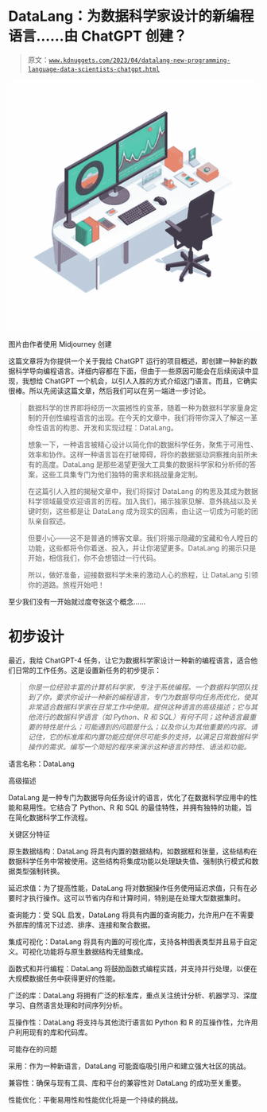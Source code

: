 # DataLang：为数据科学家设计的新编程语言……由 ChatGPT 创建？

> 原文：[`www.kdnuggets.com/2023/04/datalang-new-programming-language-data-scientists-chatgpt.html`](https://www.kdnuggets.com/2023/04/datalang-new-programming-language-data-scientists-chatgpt.html)

![DataLang：为数据科学家设计的新编程语言……由 ChatGPT 创建？](img/56970ff2691729369b6c2c2db7a78d65.png)

图片由作者使用 Midjourney 创建

这篇文章将为你提供一个关于我给 ChatGPT 运行的项目概述，即创建一种新的数据科学导向编程语言。详细内容都在下面，但由于一些原因可能会在后续阅读中显现，我想给 ChatGPT 一个机会，以引人入胜的方式介绍这门语言。而且，它确实很棒。所以先阅读这篇文章，然后我们可以在另一端进一步讨论。

> 数据科学的世界即将经历一次震撼性的变革，随着一种为数据科学家量身定制的开创性编程语言的出现。在今天的文章中，我们将带你深入了解这一革命性语言的构思、开发和实现过程：DataLang。
> 
> 想象一下，一种语言被精心设计以简化你的数据科学任务，聚焦于可用性、效率和协作。这样一种语言旨在打破障碍，将你的数据驱动洞察推向前所未有的高度。DataLang 是那些渴望更强大工具集的数据科学家和分析师的答案，这些工具集专门为他们独特的需求和挑战量身定制。
> 
> 在这篇引人入胜的揭秘文章中，我们将探讨 DataLang 的构思及其成为数据科学领域最受欢迎语言的历程。加入我们，揭示独家见解、意外挑战以及关键时刻，这些都是让 DataLang 成为现实的因素，由让这一切成为可能的团队亲自叙述。
> 
> 但要小心——这不是普通的博客文章。我们将揭示隐藏的宝藏和令人瞠目的功能，这些都将令你着迷、投入，并让你渴望更多。DataLang 的揭示只是开始，相信我们，你不会想错过一行代码。
> 
> 所以，做好准备，迎接数据科学未来的激动人心的旅程，让 DataLang 引领你的道路。旅程开始吧！

至少我们没有一开始就过度夸张这个概念……

# 初步设计

最近，我给 ChatGPT-4 任务，让它为数据科学家设计一种新的编程语言，适合他们日常的工作任务。这是设置新任务的初步提示：

> *你是一位经验丰富的计算机科学家，专注于系统编程。一个数据科学团队找到了你，要求你设计一种新的编程语言，专门为数据导向任务而优化，使其非常适合数据科学家在日常工作中使用。提供这种语言的高级描述；它与其他流行的数据科学语言（如 Python、R 和 SQL）有何不同；这种语言最重要的特性是什么；可能遇到的问题是什么；以及你认为其他重要的内容。请记住，它的标准库和内置功能应提供尽可能多的支持，以满足日常数据科学操作的需求。编写一个简短的程序来演示这种语言的特性、语法和功能。*

语言名称：DataLang

高级描述

DataLang 是一种专门为数据导向任务设计的语言，优化了在数据科学应用中的性能和易用性。它结合了 Python、R 和 SQL 的最佳特性，并拥有独特的功能，旨在简化数据科学工作流程。

关键区分特征

原生数据结构：DataLang 将具有内置的数据结构，如数据框和张量，这些结构在数据科学任务中常被使用。这些结构将集成功能以处理缺失值、强制执行模式和数据类型强制转换。

延迟求值：为了提高性能，DataLang 将对数据操作任务使用延迟求值，只有在必要时才执行操作。这可以节省内存和计算时间，特别是在处理大型数据集时。

查询能力：受 SQL 启发，DataLang 将具有内置的查询能力，允许用户在不需要外部库的情况下过滤、排序、连接和聚合数据。

集成可视化：DataLang 将具有内置的可视化库，支持各种图表类型并且易于自定义。可视化功能将与原生数据结构无缝集成。

函数式和并行编程：DataLang 将鼓励函数式编程实践，并支持并行处理，以便在大规模数据任务中获得更好的性能。

广泛的库：DataLang 将拥有广泛的标准库，重点关注统计分析、机器学习、深度学习、自然语言处理和时间序列分析。

互操作性：DataLang 将支持与其他流行语言如 Python 和 R 的互操作性，允许用户利用现有的库和代码库。

可能存在的问题

采用：作为一种新语言，DataLang 可能面临吸引用户和建立强大社区的挑战。

兼容性：确保与现有工具、库和平台的兼容性对 DataLang 的成功至关重要。

性能优化：平衡易用性和性能优化将是一个持续的挑战。
